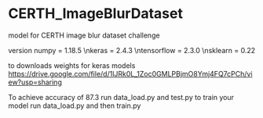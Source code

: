 # CERTH_ImageBlurDataset
model for CERTH image blur dataset challenge

version
numpy = 1.18.5
\nkeras = 2.4.3
\ntensorflow = 2.3.0
\nsklearn = 0.22

to downloads weights for keras models https://drive.google.com/file/d/1lJRk0L_1Zoc0GMLPBjmO8Ymj4FQ7cPCh/view?usp=sharing

To achieve accuracy of 87.3 run data_load.py and test.py
to train your model run data_load.py and then train.py
